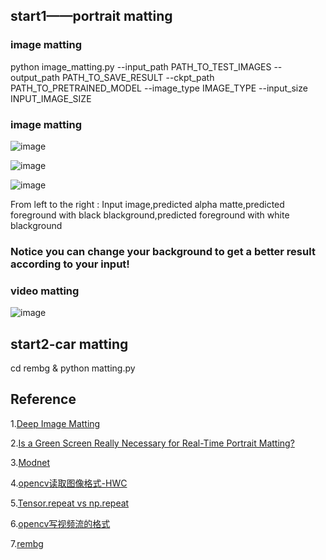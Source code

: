 ## start1——portrait matting
### image matting
python image_matting.py --input_path PATH_TO_TEST_IMAGES --output_path PATH_TO_SAVE_RESULT --ckpt_path PATH_TO_PRETRAINED_MODEL --image_type IMAGE_TYPE --input_size INPUT_IMAGE_SIZE

### image matting

![image](https://github.com/LianShuaiLong/CV_Applications/blob/master/matting/test_results/multi_combined.png)

![image](https://github.com/LianShuaiLong/CV_Applications/blob/master/matting/test_results/Obama_combined.png)

![image](https://github.com/LianShuaiLong/CV_Applications/blob/master/matting/test_results/beauty_combined.png)

From left to the right : Input image,predicted alpha matte,predicted foreground with black blackground,predicted foreground with white blackground
### Notice you can change your background to get a better result according to your input!

### video matting

![image](https://github.com/LianShuaiLong/CV_Applications/blob/master/matting/video_results/demo_res.gif)

## start2-car matting
cd rembg & python matting.py


## Reference
1.[Deep Image Matting](https://arxiv.org/pdf/1703.03872.pdf)

2.[Is a Green Screen Really Necessary for Real-Time Portrait Matting?](https://arxiv.org/pdf/2011.11961.pdf)

3.[Modnet](https://github.com/ZHKKKe/MODNet)

4.[opencv读取图像格式-HWC](https://blog.csdn.net/qq_39938666/article/details/86701344)

5.[Tensor.repeat vs np.repeat](https://blog.csdn.net/qq_39938666/article/details/88412817?utm_medium=distribute.pc_relevant.none-task-blog-BlogCommendFromBaidu-2.control&depth_1-utm_source=distribute.pc_relevant.none-task-blog-BlogCommendFromBaidu-2.control)

6.[opencv写视频流的格式](https://blog.csdn.net/qq_34877350/article/details/89415672)

7.[rembg](https://github.com/danielgatis/rembg.git)
